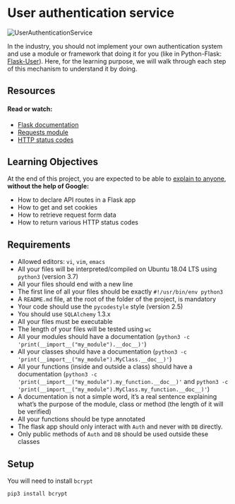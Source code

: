 # User authentication service
![UserAuthenticationService](https://github.com/alchemistlowkey/alx-backend-user-data/assets/46524038/63f85335-dac7-46ed-9686-15a7354fa1be)

In the industry, you should not implement your own authentication system and use a module or framework that doing it for you (like in Python-Flask: [Flask-User](https://flask-user.readthedocs.io/en/latest/)). Here, for the learning purpose, we will walk through each step of this mechanism to understand it by doing.

## Resources
#### Read or watch:
- [Flask documentation](https://flask.palletsprojects.com/en/1.1.x/quickstart/)
- [Requests module](https://requests.kennethreitz.org/en/latest/user/quickstart/)
- [HTTP status codes](https://www.w3.org/Protocols/rfc2616/rfc2616-sec10.html)

## Learning Objectives
At the end of this project, you are expected to be able to [explain to anyone](https://fs.blog/feynman-learning-technique/), **without the help of Google:**
- How to declare API routes in a Flask app
- How to get and set cookies
- How to retrieve request form data
- How to return various HTTP status codes


## Requirements
- Allowed editors: `vi`, `vim`, `emacs`
- All your files will be interpreted/compiled on Ubuntu 18.04 LTS using `python3` (version 3.7)
- All your files should end with a new line
- The first line of all your files should be exactly `#!/usr/bin/env python3`
- A `README.md` file, at the root of the folder of the project, is mandatory
- Your code should use the `pycodestyle` style (version 2.5)
- You should use `SQLAlchemy` 1.3.x
- All your files must be executable
- The length of your files will be tested using `wc`
- All your modules should have a documentation (`python3 -c 'print(__import__("my_module").__doc__)'`)
- All your classes should have a documentation (`python3 -c 'print(__import__("my_module").MyClass.__doc__)'`)
- All your functions (inside and outside a class) should have a documentation (`python3 -c 'print(__import__("my_module").my_function.__doc__)'` and `python3 -c 'print(__import__("my_module").MyClass.my_function.__doc__)'`)
- A documentation is not a simple word, it’s a real sentence explaining what’s the purpose of the module, class or method (the length of it will be verified)
- All your functions should be type annotated
- The flask app should only interact with `Auth` and never with `DB` directly.
- Only public methods of `Auth` and `DB` should be used outside these classes

## Setup
You will need to install `bcrypt`
```
pip3 install bcrypt
```
